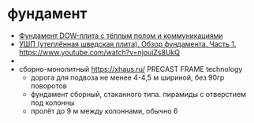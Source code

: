 # фундамент

 * [Фундамент DOW-плита с тёплым полом и коммуникациями](https://www.youtube.com/watch?v=Be8su7Or0nU)
 * [УШП (утеплённая шведская плита). Обзор фундамента. Часть 1.](https://www.youtube.com/watch?v=cmQZSTwz7iU) https://www.youtube.com/watch?v=njouiZs8UkQ
 * []()
 * сборно-монолитный https://xhaus.ru/ PRECAST FRAME technology
	* дорога для подвоза не менее 4-4,5 м шириной, без 90гр поворотов
	* фундамент сборный, стаканного типа. пирамиды с отверстием под колонны
	* пролёт до 9 м между колоннами, обычно 6

